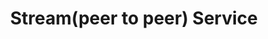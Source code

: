 ---
title: Stream(peer to peer) Service
index: true
category:
  - 研发手册
  - Reference
  - 前端API
  - Services
order: 6

---